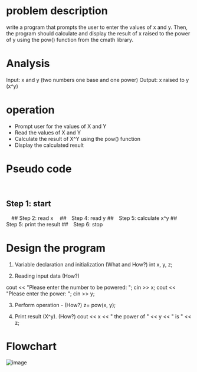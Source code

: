 
# problem description

write a program that prompts the user to enter the values of x and y. Then, the program should calculate and display the result of x raised to the power of y using the pow() function from the cmath library.

# Analysis

Input: x and y (two numbers one base and one power)
Output: x raised to y (x^y)

# operation

- Prompt user for the values of X and Y
- Read the values of X and Y
- Calculate the result of X^Y using the pow() function
- Display the calculated result

# Pseudo code
  
 ## Step 1: start
 ## Step 2: read x
 ## Step 4: read y
 ## Step 5: calculate x^y
 ## Step 5: print the result
 ## Step 6: stop

# Design the program

1. Variable declaration and initialization (What and How?)
 int x, y, z;

2. Reading input data (How?)
 
 cout << "Please enter the number to be powered: ";
  cin >> x;
 cout << "Please enter the power: ";
  cin >> y;

3. Perform operation - (How?)
  z= pow(x, y);

4. Print result (X^y). (How?)
  cout << x << " the power of " << y << " is " << z;

# Flowchart







![image](https://github.com/SWEG-2015EC-Batch/Lovelace-Coders/assets/149230080/00ff3dee-879b-4989-bd27-3f5ad9252325)




